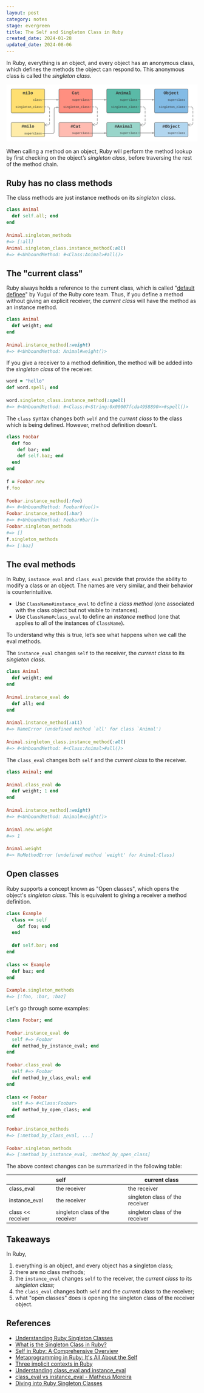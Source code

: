 ```yaml
---
layout: post
category: notes
stage: evergreen
title: The Self and Singleton Class in Ruby
created_date: 2024-01-28
updated_date: 2024-08-06
---
```


In Ruby, everything is an object, and every object has an anonymous class, which defines the methods the object can respond to. This anonymous class is called the _singleton class_.

![ruby singleton class inheritance](/assets/images/2024/01/ruby-singleton-class-inheritance.png)

When calling a method on an object, Ruby will perform the method lookup by first checking on the object’s _singleton class_, before traversing the rest of the method chain.

## Ruby has no class methods

The class methods are just instance methods on its _singleton class_.

```ruby
class Animal
  def self.all; end
end

Animal.singleton_methods
#=> [:all]
Animal.singleton_class.instance_method(:all)
#=> #<UnboundMethod: #<Class:Animal>#all()>
```

## The "current class"

Ruby always holds a reference to the current class, which is called "[default definee](https://blog.yugui.jp/entry/846)" by Yugui of the Ruby core team. Thus, if you define a method without giving an explicit receiver, the _current class_ will have the method as an instance method.

```ruby
class Animal
  def weight; end
end

Animal.instance_method(:weight)
#=> #<UnboundMethod: Animal#weight()>
```

If you give a receiver to a method definition, the method will be added into the _singleton class_ of the receiver.

```ruby
word = "hello"
def word.spell; end

word.singleton_class.instance_method(:spell)
#=> #<UnboundMethod: #<Class:#<String:0x00007fcda4958890>>#spell()>
```

The `class` syntax changes both `self` and the _current class_ to the class which is being defined. However, method definition doesn't.

```ruby
class Foobar
  def foo
    def bar; end
    def self.baz; end
  end
end

f = Foobar.new
f.foo

Foobar.instance_method(:foo)
#=> #<UnboundMethod: Foobar#foo()>
Foobar.instance_method(:bar)
#=> #<UnboundMethod: Foobar#bar()>
Foobar.singleton_methods
#=> []
f.singleton_methods
#=> [:baz]
```

## The eval methods

In Ruby, `instance_eval` and `class_eval` provide that provide the ability to modify a class or an object. The names are very similar, and their behavior is counterintuitive.

- Use `ClassName#instance_eval` to define a _class method_ (one associated with the class object but not visible to instances).
- Use `ClassName#class_eval` to define an _instance_ method (one that applies to all of the instances of `ClassName`).

To understand why this is true, let’s see what happens when we call the eval methods.

The `instance_eval` changes `self` to the receiver, the _current class_ to its _singleton class_.

```ruby
class Animal
  def weight; end
end

Animal.instance_eval do
  def all; end
end

Animal.instance_method(:all)
#=> NameError (undefined method `all' for class `Animal')

Animal.singleton_class.instance_method(:all)
#=> #<UnboundMethod: #<Class:Animal>#all()>
```

The `class_eval` changes both `self` and the _current class_ to the receiver.

```ruby
class Animal; end

Animal.class_eval do
  def weight; 1 end
end

Animal.instance_method(:weight)
#=> #<UnboundMethod: Animal#weight()>

Animal.new.weight
#=> 1

Animal.weight
#=> NoMethodError (undefined method `weight' for Animal:Class)
```

## Open classes

Ruby supports a concept known as "Open classes", which opens the object's _singleton class_. This is equivalent to giving a receiver a method definition.

```ruby
class Example
  class << self
    def foo; end
  end

  def self.bar; end
end

class << Example
  def baz; end
end

Example.singleton_methods
#=> [:foo, :bar, :baz]
```

Let's go through some examples:

```ruby
class Foobar; end

Foobar.instance_eval do
  self #=> Foobar
  def method_by_instance_eval; end
end

Foobar.class_eval do
  self #=> Foobar
  def method_by_class_eval; end
end

class << Foobar
  self #=> #<Class:Foobar>
  def method_by_open_class; end
end

Foobar.instance_methods
#=> [:method_by_class_eval, ...]

Foobar.singleton_methods
#=> [:method_by_instance_eval, :method_by_open_class]
```

The above context changes can be summarized in the following table:

|                   | self                            | current class                   |
| ----------------- | :------------------------------ | ------------------------------- |
| class_eval        | the receiver                    | the receiver                    |
| instance_eval     | the receiver                    | singleton class of the receiver |
| class << receiver | singleton class of the receiver | singleton class of the receiver |

## Takeaways

In Ruby,

1. everything is an object, and every object has a singleton class;
2. there are no class methods;
3. the `instance_eval` changes `self` to the receiver, the _current class_ to its _singleton class_;
4. the `class_eval` changes both `self` and the _current class_ to the receiver;
5. what "open classes" does is opening the singleton class of the receiver object.

## References

- [Understanding Ruby Singleton Classes](https://devalot.com/articles/2008/09/ruby-singleton)
- [What is the Singleton Class in Ruby?](https://maximomussini.com/posts/understanding-the-singleton-class/)
- [Self in Ruby: A Comprehensive Overview](https://airbrake.io/blog/ruby/self-ruby-overview)
- [Metaprogramming in Ruby: It's All About the Self](https://yehudakatz.com/2009/11/15/metaprogramming-in-ruby-its-all-about-the-self/)
- [Three implicit contexts in Ruby](https://blog.yugui.jp/entry/846)
- [Understanding class_eval and instance_eval](https://web.stanford.edu/~ouster/cgi-bin/cs142-winter15/classEval.php)
- [class_eval vs instance_eval - Matheus Moreira](https://stackoverflow.com/a/10306049)
- [Diving into Ruby Singleton Classes](https://medium.com/@leo_hetsch/demystifying-singleton-classes-in-ruby-caf3fa4c9d91)
